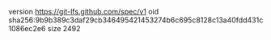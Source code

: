 version https://git-lfs.github.com/spec/v1
oid sha256:9b9b389c3daf29cb346495421453274b6c695c8128c13a40fdd431c1086ec2e6
size 2492
